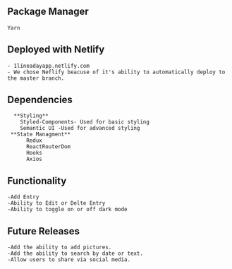 ## Package Manager
    Yarn


## Deployed with Netlify
    - 1lineadayapp.netlify.com
    - We chose Neflify beacuse of it's ability to automatically deploy to the master branch.

## Dependencies
```
  **Styling**
    Styled-Components- Used for basic styling
    Semantic UI -Used for advanced styling 
 **State Managment**
      Redux
      ReactRouterDom
      Hooks
      Axios
```
## Functionality
    -Add Entry
    -Ability to Edit or Delte Entry
    -Ability to toggle on or off dark mode
    
 ## Future Releases
    -Add the ability to add pictures.
    -Add the ability to search by date or text.
    -Allow users to share via social media.
    
    
     
 
     
     
  

  
    
  

